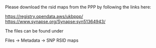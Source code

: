 
Please download the rsid maps from the PPP by following the links here:

https://registry.opendata.aws/ukbppp/
https://www.synapse.org/Synapse:syn51364943/

The files can be found under 

Files -> Metadata -> SNP RSID maps
